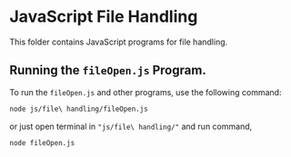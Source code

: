 # JavaScript File Handling

This folder contains JavaScript programs for file handling.

## Running the `fileOpen.js` Program. 

To run the `fileOpen.js` and other programs, use the following command:

```bash
node js/file\ handling/fileOpen.js
```
or just open terminal in `"js/file\ handling/"` and run command,
```bash
node fileOpen.js
```
